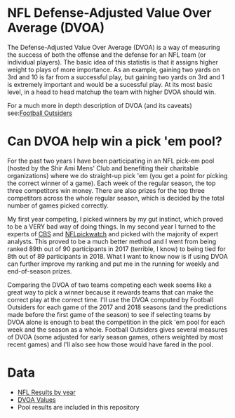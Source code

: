 # NFL Defense-Adjusted Value Over Average (DVOA)

The Defense-Adjusted Value Over Average (DVOA) is a way of measuring the success of both the offense and the defense for an NFL team (or individual players). The basic idea of this statistis is that it assigns higher weight to plays of more importance. As an example, gaining two yards on 3rd and 10 is far from a successful play, but gaining two yards on 3rd and 1 is extremely important and would be a sucessful play. At its most basic level, in a head to head matchup the team with higher DVOA should win.

For a much more in depth description of DVOA (and its caveats) see:[Football Outsiders](https://www.footballoutsiders.com/info/methods)

# Can DVOA help win a pick 'em pool?
For the past two years I have been participating in an NFL pick-em pool (hosted by the Shir Ami Mens' Club and benefiting their charitable organizations) where we do straight-up pick 'em (you get a point for picking the correct winner of a game). Each week of the regular season, the top three competitors win money. There are also prizes for the top three competitors across the whole regular season, which is decided by the total number of games picked correctly. 

My first year competing, I picked winners by my gut instinct, which proved to be a VERY bad way of doing things. In my second year I turned to the experts of [CBS](https://www.cbssports.com/nfl/features/writers/expert/picks/straight-up/17) and [NFLpickwatch](https://nflpickwatch.com) and picked with the majority of expert analysts. This proved to be a much better method and I went from being ranked 89th out of 90 participants in 2017 (terrible, I know) to being tied for 8th out of 89 participants in 2018. What I want to know now is if using DVOA can further improve my ranking and put me in the running for weekly and end-of-season prizes. 

Comparing the DVOA of two teams competing each week seems like a great way to pick a winner because it rewards teams that can make the correct play at the correct time. I'll use the DVOA computed by Football Outsiders for each game of the 2017 and 2018 seasons (and the predictions made before the first game of the season) to see if selecting teams by DVOA alone is enough to beat the competition in the pick 'em pool for each week and the season as a whole. Football Outsiders gives several measures of DVOA (some adjusted for early season games, others weighted by most recent games) and I'll also see how those would have fared in the pool. 

# Data
- [NFL Results by year](https://www.pro-football-reference.com/years/2017/games.htm)
- [DVOA Values](https://www.footballoutsiders.com/dvoa-ratings)
- Pool results are included in this repository